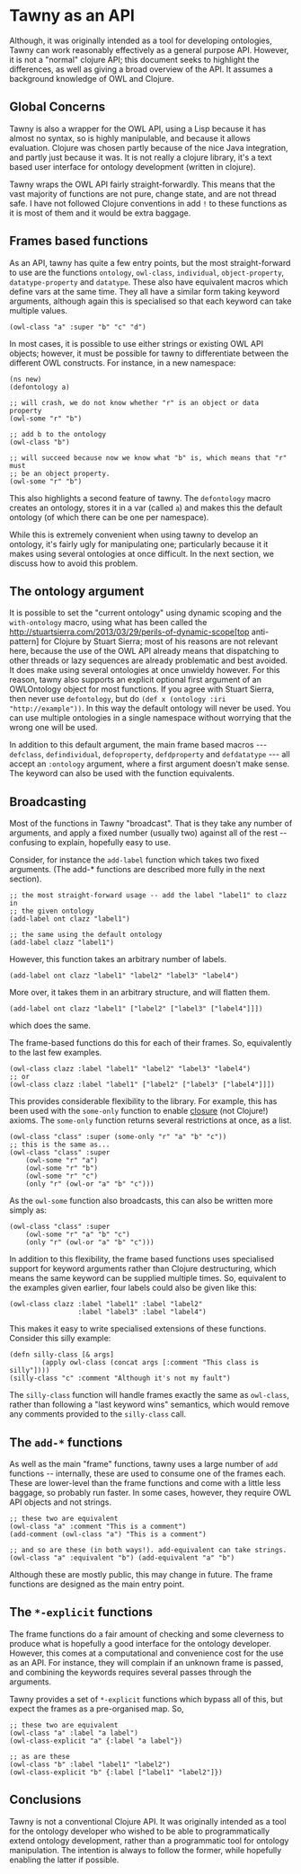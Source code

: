 Tawny as an API
===============


Although, it was originally intended as a tool for developing ontologies,
Tawny can work reasonably effectively as a general purpose API. However, it is
not a "normal" clojure API; this document seeks to highlight the differences,
as well as giving a broad overview of the API. It assumes a background
knowledge of OWL and Clojure.

Global Concerns
---------------

Tawny is also a wrapper for the OWL API, using a Lisp because it has almost no
syntax, so is highly manipulable, and because it allows evaluation. Clojure
was chosen partly because of the nice Java integration, and partly just
because it was. It is not really a clojure library, it's a text based user
interface for ontology development (written in clojure).

Tawny wraps the OWL API fairly straight-forwardly. This means that the vast
majority of functions are not pure, change state, and are not thread safe. I
have not followed Clojure conventions in add `!` to these functions as it is
most of them and it would be extra baggage.


Frames based functions
---------------------

As an API, tawny has quite a few entry points, but the most straight-forward
to use are the functions `ontology`, `owl-class`, `individual`,
`object-property`, `datatype-property` and `datatype`. These also have
equivalent macros which define vars at the same time. They all have a similar
form taking keyword arguments, although again this is specialised so that each
keyword can take multiple values.

    (owl-class "a" :super "b" "c" "d")

In most cases, it is possible to use either strings or existing OWL API
objects; however, it must be possible for tawny to differentiate between the
different OWL constructs. For instance, in a new namespace:

    (ns new)
    (defontology a)

    ;; will crash, we do not know whether "r" is an object or data property
    (owl-some "r" "b")

    ;; add b to the ontology
    (owl-class "b")

    ;; will succeed because now we know what "b" is, which means that "r" must
    ;; be an object property.
    (owl-some "r" "b")

This also highlights a second feature of tawny. The `defontology` macro
creates an ontology, stores it in a var (called `a`) and makes this the
default ontology (of which there can be one per namespace).

While this is extremely convenient when using tawny to develop an ontology,
it's fairly ugly for manipulating one; particularly because it it makes using
several ontologies at once difficult. In the next section, we discuss how to
avoid this problem.

The ontology argument
---------------------

It is possible to set the "current ontology" using dynamic scoping and the
`with-ontology` macro, using what has been called the
http://stuartsierra.com/2013/03/29/perils-of-dynamic-scope[top anti-pattern]
for Clojure by Stuart Sierra; most of his reasons are not relevant here,
because the use of the OWL API already means that dispatching to other threads
or lazy sequences are already problematic and best avoided. It does make using
several ontologies at once unwieldy however. For this reason, tawny also
supports an explicit optional first argument of an OWLOntology object for most
functions. If you agree with Stuart Sierra, then never use `defontology`, but
do `(def x (ontology :iri "http://example"))`. In this way the default
ontology will never be used. You can use multiple ontologies in a single
namespace without worrying that the wrong one will be used.

In addition to this default argument, the main frame based macros ---
`defclass`, `defindividual`, `defoproperty`, `defdproperty` and `defdatatype`
--- all accept an `:ontology` argument, where a first argument doesn't make
sense. The keyword can also be used with the function equivalents.

Broadcasting
------------

Most of the functions in Tawny "broadcast". That is they take any number of
arguments, and apply a fixed number (usually two) against all of the rest --
confusing to explain, hopefully easy to use.

Consider, for instance the `add-label` function which takes two fixed
arguments. (The add-* functions are described more fully in the next section).

    ;; the most straight-forward usage -- add the label "label1" to clazz in
    ;; the given ontology
    (add-label ont clazz "label1")

    ;; the same using the default ontology
    (add-label clazz "label1")


However, this function takes an arbitrary number of labels.

    (add-label ont clazz "label1" "label2" "label3" "label4")

More over, it takes them in an arbitrary structure, and will flatten them.

    (add-label ont clazz "label1" ["label2" ["label3" ["label4"]]])

which does the same.

The frame-based functions do this for each of their frames. So, equivalently
to the last few examples.

    (owl-class clazz :label "label1" "label2" "label3" "label4")
    ;; or
    (owl-class clazz :label "label1" ["label2" ["label3" ["label4"]]])

This provides considerable flexibility to the library. For example, this has
been used with the `some-only` function to enable
[closure](http://ontogenesis.knowledgeblog.org/1001) (not Clojure!) axioms.
The `some-only` function returns several restrictions at once, as a list.

    (owl-class "class" :super (some-only "r" "a" "b" "c"))
    ;; this is the same as...
    (owl-class "class" :super
        (owl-some "r" "a")
        (owl-some "r" "b")
        (owl-some "r" "c")
        (only "r" (owl-or "a" "b" "c")))

As the `owl-some` function also broadcasts, this can also be written more
simply as:

    (owl-class "class" :super
        (owl-some "r" "a" "b" "c")
        (only "r" (owl-or "a" "b" "c")))

In addition to this flexibility, the frame based functions uses specialised
support for keyword arguments rather than Clojure destructuring, which means
the same keyword can be supplied multiple times. So, equivalent to the
examples given earlier, four labels could also be given like this:

    (owl-class clazz :label "label1" :label "label2"
                     :label "label3" :label "label4")

This makes it easy to write specialised extensions of these functions.
Consider this silly example:

    (defn silly-class [& args]
            (apply owl-class (concat args [:comment "This class is silly"])))
    (silly-class "c" :comment "Although it's not my fault")

The `silly-class` function will handle frames exactly the same as `owl-class`,
rather than following a "last keyword wins" semantics, which would remove any
comments provided to the `silly-class` call.

The `add-*` functions
---------------------

As well as the main "frame" functions, tawny uses a large number of `add`
functions -- internally, these are used to consume one of the frames each.
These are lower-level than the frame functions and come with a little less
baggage, so probably run faster. In some cases, however, they require OWL API
objects and not strings.

    ;; these two are equivalent
    (owl-class "a" :comment "This is a comment")
    (add-comment (owl-class "a") "This is a comment")

    ;; and so are these (in both ways!). add-equivalent can take strings.
    (owl-class "a" :equivalent "b") (add-equivalent "a" "b")

Although these are mostly public, this may change in future. The frame
functions are designed as the main entry point.

The `*-explicit` functions
--------------------------

The frame functions do a fair amount of checking and some cleverness to
produce what is hopefully a good interface for the ontology developer.
However, this comes at a computational and convenience cost for the use as an
API. For instance, they will complain if an unknown frame is passed, and
combining the keywords requires several passes through the arguments.

Tawny provides a set of `*-explicit` functions which bypass all of this, but
expect the frames as a pre-organised map. So,

    ;; these two are equivalent
    (owl-class "a" :label "a label")
    (owl-class-explicit "a" {:label "a label"})

    ;; as are these
    (owl-class "b" :label "label1" "label2")
    (owl-class-explicit "b" {:label ["label1" "label2"]})


Conclusions
-----------

Tawny is not a conventional Clojure API. It was originally intended as a tool
for the ontology developer who wished to be able to programmatically extend
ontology development, rather than a programmatic tool for ontology
manipulation. The intention is always to follow the former, while hopefully
enabling the latter if possible.
